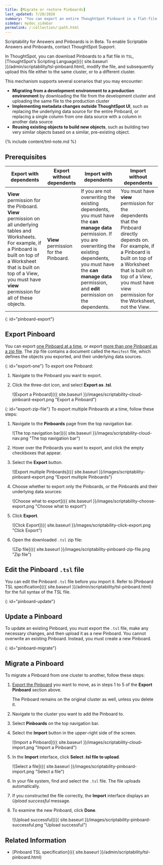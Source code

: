 ```yaml
---
title: [Migrate or restore Pinboards]
last_updated: 7/20/2020
summary: "You can export an entire ThoughtSpot Pinboard in a flat-file format. After optional modification, you can migrate it to a different cluster, or restore it to the same cluster."
sidebar: mydoc_sidebar
permalink: /:collection/:path.html
---
```

Scriptability for Answers and Pinboards is in <span class="label label-beta">Beta</span>. To enable Scriptable Answers and Pinboards, contact ThoughtSpot Support.

In ThoughtSpot, you can download Pinboards to a flat file in `TSL`, [ThoughtSpot's Scripting Language]({{ site.baseurl }}/admin/scriptability/tsl-pinboard.html), modify the file, and subsequently upload this file either to the same cluster, or to a different cluster.

This mechanism supports several scenarios that you may encounter:

- <strong>Migrating from a development environment to a production environment</strong> by downloading the file from the development cluster and uploading the same file to the production cluster
- <strong>Implementing metadata changes outside ThoughtSpot UI</strong>, such as replacing the underlying data source for the entire Pinboard, or replacing a single column from one data source with a column in another data source
- **Reusing existing objects to build new objects**, such as building two very similar objects based on a similar, pre-existing object.

{% include content/tml-note.md %}

## Prerequisites

| Export with dependents | Export without dependents | Import with dependents | Import without dependents |
| --- | --- | --- | --- |
| **View** permission for the Pinboard. **View** permission on all underlying tables and Worksheets. For example, if a Pinboard is built on top of a Worksheet that is built on top of a View, you must have **view** permission for all of these objects. | **View** permission for the Pinboard. | If you are not overwriting the existing dependents, you must have the **can manage data** permission. If you are overwriting the existing dependents, you must have the **can manage data** permission, and **edit** permission on the dependents. | You must have **view** permission for the dependents that the Pinboard directly depends on. For example, if a Pinboard is built on top of a Worksheet that is built on top of a View, you must have view permission for the Worksheet, not the View. |

{: id="pinboard-export"}
## Export Pinboard
You can export [one Pinboard at a time](#export-one), or export [more than one Pinboard as a zip file](#export-zip-file). The zip file contains a document called the `Manifest` file, which defines the objects you exported, and their underlying data sources.

{: id="export-one"}
To export one Pinboard:

1. Navigate to the Pinboard you want to export.

2. Click the three-dot icon, and select **Export as .tsl**.

    ![Export a Pinboard]({{ site.baseurl }}/images/scriptability-cloud-pinboard-export.png "Export a Pinboard")

{: id="export-zip-file"}
To export multiple Pinboards at a time, follow these steps:

1. Navigate to the **Pinboards** page from the top navigation bar.

    ![The top navigation bar]({{ site.baseurl }}/images/scriptability-cloud-nav.png "The top navigation bar")

2. Hover over the Pinboards you want to export, and click the empty checkboxes that appear.

3. Select the **Export** button.

    ![Export multiple Pinboards]({{ site.baseurl }}/images/scriptability-pinboard-export.png "Export multiple Pinboards")

4. Choose whether to export only the Pinboards, or the Pinboards and their underlying data sources:

    ![Choose what to export]({{ site.baseurl }}/images/scriptability-choose-export.png "Choose what to export")

5. Click **Export**.

    ![Click Export]({{ site.baseurl }}/images/scriptability-click-export.png "Click Export")

4. Open the downloaded `.tsl` zip file:

    ![Zip file]({{ site.baseurl }}/images/scriptability-pinboard-zip-file.png "Zip file")

## Edit the Pinboard `.tsl` file
You can edit the Pinboard `.tsl` file before you import it. Refer to [Pinboard TSL specification]({{ site.baseurl }}/admin/scriptability/tsl-pinboard.html) for the full syntax of the TSL file.

{: id="pinboard-update"}
## Update a Pinboard
To update an existing Pinboard, you must export the `.tsl` file, make any necessary changes, and then upload it as a new Pinboard. You cannot overwrite an existing Pinboard. Instead, you must create a new Pinboard.

{: id="pinboard-migrate"}
## Migrate a Pinboard
To migrate a Pinboard from one cluster to another, follow these steps:

1. [Export the Pinboard](#pinboard-export) you want to move, as in steps 1 to 5 of the **Export Pinboard** section above.

    The Pinboard remains on the original cluster as well, unless you delete it.

2. Navigate to the cluster you want to add the Pinboard to.

3. Select **Pinboards** on the top navigation bar.

4. Select the **Import** button in the upper-right side of the screen.   

    ![Import a Pinboard]({{ site.baseurl }}/images/scriptability-cloud-import.png "Import a Pinboard")

6. In the **Import** interface, click **Select .tsl file to upload**.

    ![Select a file]({{ site.baseurl }}/images/scriptability-pinboard-import.png "Select a file")

6. In your file system, find and select the `.tsl` file. The file uploads automatically.

8. If you constructed the file correctly, the **Import** interface displays an *Upload successful* message.

9. To examine the new Pinboard, click **Done**.

   ![Upload successful]({{ site.baseurl }}/images/scriptability-pinboard-successful.png "Upload successful")

## Related Information
- [Pinboard TSL specification]({{ site.baseurl }}/admin/scriptability/tsl-pinboard.html)
